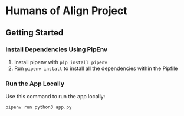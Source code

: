 # Humans of Align Project
## Getting Started
### Install Dependencies Using PipEnv
1. Install pipenv with `pip install pipenv`
2. Run `pipenv install` to install all the dependencies within the Pipfile

### Run the App Locally
Use this command to run the app locally:
```
pipenv run python3 app.py
```